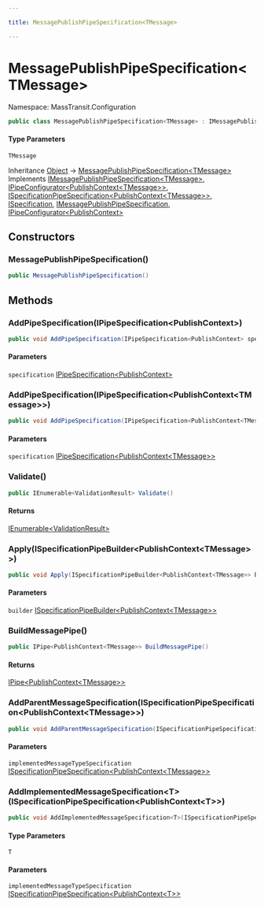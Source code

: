```yaml
---

title: MessagePublishPipeSpecification<TMessage>

---
```


# MessagePublishPipeSpecification\<TMessage\>

Namespace: MassTransit.Configuration

```csharp
public class MessagePublishPipeSpecification<TMessage> : IMessagePublishPipeSpecification<TMessage>, IPipeConfigurator<PublishContext<TMessage>>, ISpecificationPipeSpecification<PublishContext<TMessage>>, ISpecification, IMessagePublishPipeSpecification, IPipeConfigurator<PublishContext>
```

#### Type Parameters

`TMessage`<br/>

Inheritance [Object](https://learn.microsoft.com/en-us/dotnet/api/system.object) → [MessagePublishPipeSpecification\<TMessage\>](../masstransit-configuration/messagepublishpipespecification-1)<br/>
Implements [IMessagePublishPipeSpecification\<TMessage\>](../masstransit-configuration/imessagepublishpipespecification-1), [IPipeConfigurator\<PublishContext\<TMessage\>\>](../masstransit/ipipeconfigurator-1), [ISpecificationPipeSpecification\<PublishContext\<TMessage\>\>](../masstransit-configuration/ispecificationpipespecification-1), [ISpecification](../masstransit/ispecification), [IMessagePublishPipeSpecification](../masstransit-configuration/imessagepublishpipespecification), [IPipeConfigurator\<PublishContext\>](../masstransit/ipipeconfigurator-1)

## Constructors

### **MessagePublishPipeSpecification()**

```csharp
public MessagePublishPipeSpecification()
```

## Methods

### **AddPipeSpecification(IPipeSpecification\<PublishContext\>)**

```csharp
public void AddPipeSpecification(IPipeSpecification<PublishContext> specification)
```

#### Parameters

`specification` [IPipeSpecification\<PublishContext\>](../masstransit-configuration/ipipespecification-1)<br/>

### **AddPipeSpecification(IPipeSpecification\<PublishContext\<TMessage\>\>)**

```csharp
public void AddPipeSpecification(IPipeSpecification<PublishContext<TMessage>> specification)
```

#### Parameters

`specification` [IPipeSpecification\<PublishContext\<TMessage\>\>](../masstransit-configuration/ipipespecification-1)<br/>

### **Validate()**

```csharp
public IEnumerable<ValidationResult> Validate()
```

#### Returns

[IEnumerable\<ValidationResult\>](https://learn.microsoft.com/en-us/dotnet/api/system.collections.generic.ienumerable-1)<br/>

### **Apply(ISpecificationPipeBuilder\<PublishContext\<TMessage\>\>)**

```csharp
public void Apply(ISpecificationPipeBuilder<PublishContext<TMessage>> builder)
```

#### Parameters

`builder` [ISpecificationPipeBuilder\<PublishContext\<TMessage\>\>](../masstransit-configuration/ispecificationpipebuilder-1)<br/>

### **BuildMessagePipe()**

```csharp
public IPipe<PublishContext<TMessage>> BuildMessagePipe()
```

#### Returns

[IPipe\<PublishContext\<TMessage\>\>](../masstransit/ipipe-1)<br/>

### **AddParentMessageSpecification(ISpecificationPipeSpecification\<PublishContext\<TMessage\>\>)**

```csharp
public void AddParentMessageSpecification(ISpecificationPipeSpecification<PublishContext<TMessage>> implementedMessageTypeSpecification)
```

#### Parameters

`implementedMessageTypeSpecification` [ISpecificationPipeSpecification\<PublishContext\<TMessage\>\>](../masstransit-configuration/ispecificationpipespecification-1)<br/>

### **AddImplementedMessageSpecification\<T\>(ISpecificationPipeSpecification\<PublishContext\<T\>\>)**

```csharp
public void AddImplementedMessageSpecification<T>(ISpecificationPipeSpecification<PublishContext<T>> implementedMessageTypeSpecification)
```

#### Type Parameters

`T`<br/>

#### Parameters

`implementedMessageTypeSpecification` [ISpecificationPipeSpecification\<PublishContext\<T\>\>](../masstransit-configuration/ispecificationpipespecification-1)<br/>
